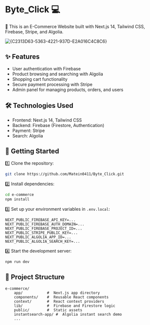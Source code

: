 # Byte_Click 💻

🛒 This is an E-Commerce Website built with Next.js 14, Tailwind CSS, Firebase, Stripe, and Algolia.

![{C2313D63-5363-4221-937D-E2A016C4C8C6}](https://github.com/user-attachments/assets/3bb0c14b-a219-4592-8183-d082d5f75916)

## ✨ Features

- User authentication with Firebase
- Product browsing and searching with Algolia
- Shopping cart functionality
- Secure payment processing with Stripe
- Admin panel for managing products, orders, and users

## 🛠️ Technologies Used

- Frontend: Next.js 14, Tailwind CSS
- Backend: Firebase (Firestore, Authentication)
- Payment: Stripe
- Search: Algolia

## 🚀 Getting Started

1️⃣ Clone the repository:

```sh
git clone https://github.com/Matein0411/Byte_Click.git
```

2️⃣ Install dependencies:

```sh
cd e-commerce
npm install
```

3️⃣ Set up your environment variables in `.env.local`:

```env
NEXT_PUBLIC_FIREBASE_API_KEY=...
NEXT_PUBLIC_FIREBASE_AUTH_DOMAIN=...
NEXT_PUBLIC_FIREBASE_PROJECT_ID=...
NEXT_PUBLIC_STRIPE_PUBLIC_KEY=...
NEXT_PUBLIC_ALGOLIA_APP_ID=...
NEXT_PUBLIC_ALGOLIA_SEARCH_KEY=...
```

4️⃣ Start the development server:

```sh
npm run dev
```

## 📁 Project Structure

```
e-commerce/
	app/           #  Next.js app directory
	components/    #  Reusable React components
	context/       #  React context providers
	lib/           #  Firebase and Firestore logic
	public/        #  Static assets
	instantsearch-app/ #  Algolia instant search demo
	...
```